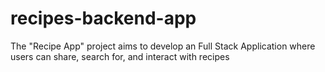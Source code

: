 # recipes-backend-app

The "Recipe App" project aims to develop an Full Stack Application where users can share, search for, and interact with recipes
